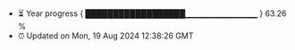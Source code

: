 - ⏳ Year progress { ██████████████████▁▁▁▁▁▁▁▁▁▁▁▁ } 63.26 %
- ⏰ Updated on Mon, 19 Aug 2024 12:38:26 GMT


